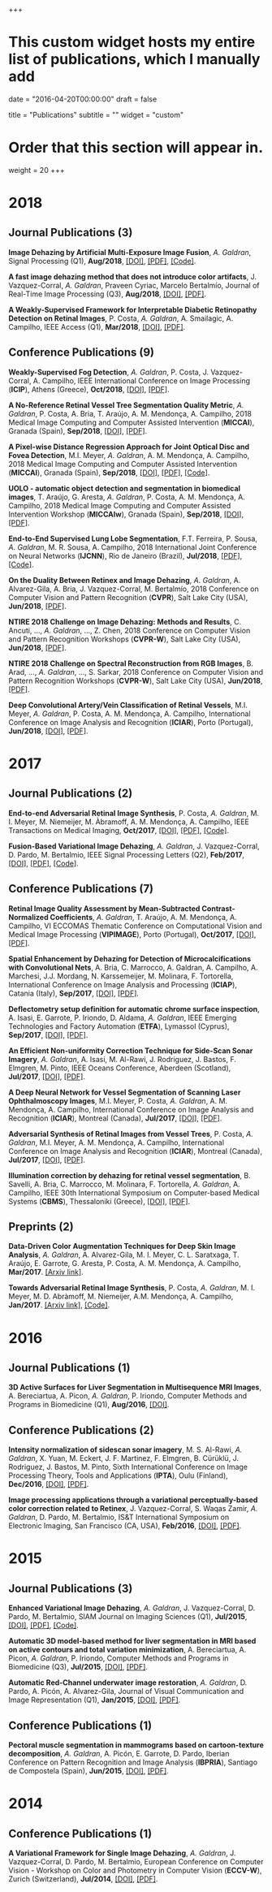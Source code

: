 +++
# This custom widget hosts my entire list of publications, which I manually add

date = "2016-04-20T00:00:00"
draft = false

title = "Publications"
subtitle = ""
widget = "custom"

# Order that this section will appear in.
weight = 20
+++

# 2018
##  **Journal Publications** (3)
**Image Dehazing by Artificial Multi-Exposure Image Fusion**, *A. Galdran*, Signal Processing (Q1), **Aug/2018**, 
[[DOI]](https://doi.org/10.1016/j.sigpro.2018.03.008), 
[[PDF]](pdf/amef_dehazing.pdf), 
[[Code]](https://github.com/agaldran/amef_dehazing).

**A fast image dehazing method that does not introduce color artifacts**, J. Vazquez-Corral, *A. Galdran*, Praveen Cyriac, 
Marcelo Bertalmío, Journal of Real-Time Image Processing (Q3), **Aug/2018**,
[[DOI]](https://doi.org/10.1007/s11554-018-0816-6),
[[PDF]](pdf/dehazing_JRTIP_final.pdf).


**A Weakly-Supervised Framework for Interpretable Diabetic Retinopathy Detection on Retinal Images**, 
P. Costa, *A. Galdran*, A. Smailagic, A. Campilho, IEEE Access (Q1), **Mar/2018**,
[[DOI]](https://doi.org/10.1109/ACCESS.2018.2816003), 
[[PDF]](http://ieeexplore.ieee.org/stamp/stamp.jsp?tp=&arnumber=8316808).

## **Conference Publications** (9)

**Weakly-Supervised Fog Detection**, *A. Galdran*, P. Costa, J. Vazquez-Corral, A. Campilho, IEEE International 
Conference on Image Processing (**ICIP**), Athens (Greece), **Oct/2018**,
[[DOI]](https://doi.org/10.1109/ICIP.2018.8451196),
[[PDF]](pdf/fog_detection.pdf).

**A No-Reference Retinal Vessel Tree Segmentation Quality Metric**, *A. Galdran*,  P. Costa, A. Bria, T. Araújo, A. M. Mendonça, A. Campilho,
2018 Medical Image Computing and Computer Assisted Intervention (**MICCAI**), Granada (Spain), **Sep/2018**, 
[[DOI]](https://doi.org/10.1007/978-3-030-00928-1_10),
[[PDF]](pdf/no_ref_vessel_qual.pdf).

**A Pixel-wise Distance Regression Approach for Joint Optical Disc and Fovea Detection**, M.I. Meyer, *A. Galdran*,  A. M. Mendonça, A. Campilho,
2018 Medical Image Computing and Computer Assisted Intervention (**MICCAI**), Granada (Spain), **Sep/2018**, 
[[DOI]](https://doi.org/10.1007/978-3-030-00934-2_5),
[[PDF]](pdf/od_fovea_location.pdf),
[[Code]](https://github.com/minesmeyer/od-fovea-regression).

**UOLO - automatic object detection and segmentation in biomedical images**, T. Araújo, G. Aresta, *A. Galdran*,  P. Costa, A. M. Mendonça, A. Campilho,
2018 Medical Image Computing and Computer Assisted Intervention Workshop (**MICCAIw**), Granada (Spain), **Sep/2018**, 
[[DOI]](https://doi.org/10.1007/978-3-030-00889-5_19),
[[PDF]](pdf/uolo.pdf).

**End-to-End Supervised Lung Lobe Segmentation**, F.T. Ferreira, P. Sousa, *A. Galdran*, M. R. Sousa, A. Campilho, 
2018 International Joint Conference on Neural Networks (**IJCNN**), Rio de Janeiro (Brazil), **Jul/2018**,
[[PDF]](pdf/lobe_seg.pdf),
[[Code]](https://github.com/filipetrocadoferreira/end2endlobesegmentation).

**On the Duality Between Retinex and Image Dehazing**, *A. Galdran*, A. Alvarez-Gila, A. Bria, J. Vazquez-Corral, M. Bertalmío,
2018 Conference on Computer Vision and Pattern Recognition (**CVPR**), Salt Lake City (USA), **Jun/2018**, 
[[PDF]](http://openaccess.thecvf.com/content_cvpr_2018/papers/Galdran_On_the_Duality_CVPR_2018_paper.pdf). 

**NTIRE 2018 Challenge on Image Dehazing: Methods and Results**, C. Ancuti, ..., *A. Galdran*, ..., Z. Chen,
2018 Conference on Computer Vision and Pattern Recognition Workshops (**CVPR-W**), Salt Lake City (USA), **Jun/2018**, 
[[PDF]](http://www.kfm.cat/pdf/ntire-2018-dehazing-challenge-report.pdf). 


**NTIRE 2018 Challenge on Spectral Reconstruction from RGB Images**, B. Arad, ..., *A. Galdran*, ..., S. Sarkar,
2018 Conference on Computer Vision and Pattern Recognition Workshops (**CVPR-W**), Salt Lake City (USA), **Jun/2018**, 
[[PDF]](http://openaccess.thecvf.com/content_cvpr_2018_workshops/papers/w13/Arad_NTIRE_2018_Challenge_CVPR_2018_paper.pdf).


**Deep Convolutional Artery/Vein Classification of Retinal Vessels**, 
M.I. Meyer, *A. Galdran*, P. Costa, A. M. Mendonça, A. Campilho, 
International Conference on Image Analysis and Recognition (**ICIAR**), Porto (Portugal), **Jun/2018**,
[[DOI]](https://doi.org/10.1007/978-3-319-93000-8_71), 
[[PDF]](pdf/av_ines_iciar.pdf).

# 2017
##  **Journal Publications** (2)
**End-to-end Adversarial Retinal Image Synthesis**, 
P. Costa, *A. Galdran*, M. I. Meyer, M. Niemeijer, M. Àbramoff, A. M. Mendonça, A. Campilho, 
IEEE Transactions on Medical Imaging, **Oct/2017**,
[[DOI]](https://doi.org/10.1109/TMI.2017.2759102), 
[[PDF]](pdf/tmi_2017.pdf), 
[[Code]](https://github.com/costapt/adversarial_retinal_synthesis).

**Fusion-Based Variational Image Dehazing**, 
*A. Galdran*, J. Vazquez-Corral, D. Pardo, M. Bertalmio, IEEE Signal Processing Letters (Q2), **Feb/2017**, 
[[DOI]](https://doi.org/10.1109/LSP.2016.2643168), 
[[PDF]](https://bird.bcamath.org/handle/20.500.11824/659), 
[[Code]](https://sites.google.com/site/agaldran/software).

## **Conference Publications** (7)
**Retinal Image Quality Assessment by Mean-Subtracted Contrast-Normalized Coefficients**, 
*A. Galdran*, T. Araújo, A. M. Mendonça, A. Campilho, VI ECCOMAS Thematic Conference on Computational Vision and Medical 
Image Processing (**VIPIMAGE**), Porto (Portugal), **Oct/2017**, 
[[DOI]](https://doi.org/10.1007/978-3-319-68195-5_92), 
[[PDF]](pdf/vip_image_galdran.pdf).

**Spatial Enhancement by Dehazing for Detection of Microcalcifications with Convolutional Nets**, 
A. Bria, C. Marrocco, A. Galdran, A. Campilho, A. Marchesi, J.J. Mordang, N. Karssemeijer, M. Molinara, F. Tortorella, 
International Conference on Image Analysis and Processing (**ICIAP**), Catania (Italy), **Sep/2017**, 
[[DOI]](https://doi.org/10.1007/978-3-319-68548-9_27), 
[[PDF]](pdf/dehazing_microcalc.pdf).

**Deflectometry setup definition for automatic chrome surface inspection**, 
A. Isasi, E. Garrote,  P. Iriondo,  D. Aldama, *A. Galdran*, 
IEEE Emerging Technologies and Factory Automation (**ETFA**), Lymassol (Cyprus), **Sep/2017**, 
[[DOI]](https://doi.org/10.1109/ETFA.2017.8247756), 
[[PDF]](pdf/deflectometry.pdf).

**An Efficient Non-uniformity Correction Technique for Side-Scan Sonar Imagery**, 
*A. Galdran*, A. Isasi, M. Al-Rawi, J. Rodriguez, J. Bastos, F. Elmgren, M. Pinto, 
IEEE Oceans Conference, Aberdeen (Scotland), **Jul/2017**, 
[[DOI]](https://doi.org/10.1109/OCEANSE.2017.8084577), 
[[PDF]](pdf/sonar_correction.pdf).

**A Deep Neural Network for Vessel Segmentation of Scanning Laser Ophthalmoscopy Images**, 
M.I. Meyer, P. Costa, *A. Galdran*, A. M. Mendonça, A. Campilho, 
International Conference on Image Analysis and Recognition (**ICIAR**), Montreal (Canada), **Jul/2017**, 
[[DOI]](https://doi.org/10.1007/978-3-319-59876-5_56), 
[[PDF]](pdf/slo_vessel_segmentation.pdf).

**Adversarial Synthesis of Retinal Images from Vessel Trees**, 
P. Costa, *A. Galdran*, M.I. Meyer, A. M. Mendonça, A. Campilho, 
International Conference on Image Analysis and Recognition (**ICIAR**), Montreal (Canada), **Jul/2017**, 
[[DOI]](https://doi.org/10.1007/978-3-319-59876-5_57), 
[[PDF]](static/adv_syntehsis.pdf).

**Illumination correction by dehazing for retinal vessel segmentation**, 
B. Savelli, A. Bria, C. Marrocco, M. Molinara, F. Tortorella, *A. Galdran*, A. Campilho, 
IEEE 30th International Symposium on Computer-based Medical Systems (**CBMS**), Thessaloniki (Greece), 
[[DOI]](https://doi.org/10.1109/CBMS.2017.28), 
[[PDF]](pdf/dehazing_illumination_vessels.pdf).

## **Preprints** (2)
**Data-Driven Color Augmentation Techniques for Deep Skin Image Analysis**, 
*A. Galdran*, A. Alvarez-Gila, M. I. Meyer, C. L. Saratxaga, T. Araújo, 
E. Garrote, G. Aresta, P. Costa, A. M. Mendonça, A. Campilho, **Mar/2017**. 
[[Arxiv link]](https://arxiv.org/pdf/1703.03702).

**Towards Adversarial Retinal Image Synthesis**, 
P. Costa, *A. Galdran*, M. I. Meyer, M. D. Abràmoff, M. Niemeijer, A.M. Mendonça, A. Campilho, **Jan/2017**. 
[[Arxiv link]](https://arxiv.org/pdf/1701.08974), 
[[Code]](https://github.com/costapt/vess2ret).

# 2016
##  **Journal Publications** (1)
**3D Active Surfaces for Liver Segmentation in Multisequence MRI Images**, 
A. Bereciartua, A. Picon, *A. Galdran*, P. Iriondo, 
Computer Methods and Programs in Biomedicine (Q1), **Aug/2016**, 
[[DOI]](https://doi.org/10.1016/j.cmpb.2016.04.028).

## **Conference Publications** (2)
**Intensity normalization of sidescan sonar imagery**, 
M. S. Al-Rawi, *A. Galdran*, X. Yuan, M. Eckert, J. F. Martinez, F. Elmgren, 
B. Cürüklü, J. Rodriguez, J. Bastos, M. Pinto, 
Sixth International Conference on Image Processing Theory, Tools and Applications (**IPTA**), Oulu (Finland), **Dec/2016**, 
[[DOI]](https://doi.org/10.1109/IPTA.2016.7820967), 
[[PDF]](https://www.researchgate.net/publication/312561003_Intensity_normalization_of_sidescan_sonar_imagery).

**Image processing applications through a variational perceptually-based color correction related to Retinex**, 
J. Vazquez-Corral, S. Waqas Zamir, *A. Galdran*, D. Pardo, M. Bertalmio, 
IS&T International Symposium on Electronic Imaging, San Francisco (CA, USA), **Feb/2016**, 
[[DOI]](https://doi.org/10.2352/ISSN.2470-1173.2016.6.RETINEX-317), 
[[PDF]](http://www.ingentaconnect.com/content/ist/ei/2016/00002016/00000006/art00010?crawler=true).

# 2015
##  **Journal Publications** (3)
**Enhanced Variational Image Dehazing**, 
*A. Galdran*, J. Vazquez-Corral, D. Pardo, M. Bertalmio, SIAM Journal on Imaging Sciences (Q1), **Jul/2015**, 
[[DOI]](https://doi.org/10.1137/15M1008889), 
[[PDF]](http://www.dtic.upf.edu/~jvazquez/VariationalDehazing_EVID_final_LR.pdf), 
[[Code]](https://sites.google.com/site/agaldran/software).

**Automatic 3D model-based method for liver segmentation in MRI based on active contours and total variation minimization**, 
A. Bereciartua, A. Picon, *A. Galdran*, P. Iriondo, 
Computer Methods and Programs in Biomedicine (Q3), **Jul/2015**, 
[[DOI]](https://doi.org/10.1016/j.bspc.2015.04.005), 
[[PDF]](https://pdfs.semanticscholar.org/3b61/5d40216680c21aa7dc852011a1b403d35c27.pdf).

**Automatic Red-Channel underwater image restoration**, 
*A. Galdran*, D. Pardo, A. Picón, A. Alvarez-Gila, 
Journal of Visual Communication and Image Representation (Q1), **Jan/2015**, 
[[DOI]](https://doi.org/10.1016/j.jvcir.2014.11.006), 
[[PDF]](http://www.academia.edu/download/40429159/Automatic_Red-Channel_underwater_image_r20151127-13023-t6apld.pdf).

## **Conference Publications** (1)

**Pectoral muscle segmentation in mammograms based on cartoon-texture decomposition**, 
*A. Galdran*, A. Picón, E. Garrote, D. Pardo, 
Iberian Conference on Pattern Recognition and Image Analysis (**IBPRIA**), Santiago de Compostela (Spain), **Jun/2015**, 
[[DOI]](https://doi.org/10.1007/978-3-319-19390-8_66), 
[[PDF]](http://dsp.tecnalia.com/bitstream/handle/11556/200/IbPRIA2015_Galdran_camera_ready.pdf?sequence=1&isAllowed=y).


# 2014
## **Conference Publications** (1)
**A Variational Framework for Single Image Dehazing**, 
*A. Galdran*, J. Vazquez-Corral, D. Pardo, M. Bertalmio, 
European Conference on Computer Vision - Workshop on Color and Photometry in Computer Vision (**ECCV-W**), Zurich (Switzerland), **Jul/2014**, 
[[DOI]](https://doi.org/10.1007/978-3-319-16199-0_18), 
[[PDF]](http://ip4ec.upf.edu/system/files/publications/Galdranetaleccvw.pdf).
